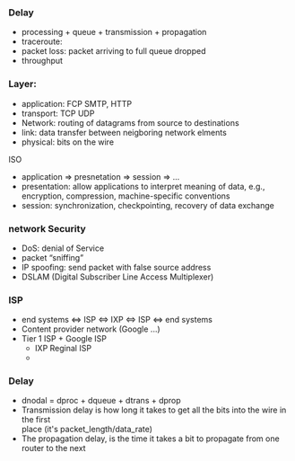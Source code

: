 ### Delay
  - processing + queue + transmission + propagation 
  - traceroute: 
  - packet loss: packet arriving to full queue dropped
  - throughput 
  
 ### Layer: 
  - application: FCP SMTP, HTTP 
  - transport: TCP UDP 
  - Network: routing of datagrams from source to destinations 
  - link: data transfer between neigboring network elments 
  - physical: bits on the wire 
   
  ISO  
  - application => presnetation => session => ...  
  - presentation: allow applications to interpret meaning of data, e.g.,   
      encryption, compression, machine-specific conventions
  - session: synchronization, checkpointing, recovery of data exchange  
  
### network Security 
  - DoS: denial of Service 
  - packet “sniffing” 
  - IP spoofing: send packet with false source address
  -  DSLAM (Digital Subscriber Line Access Multiplexer)
### ISP 
  - end systems <=> ISP <=> IXP <=> ISP <=> end systems 
  - Content provider network (Google ...)
  - Tier 1 ISP + Google ISP 
    - IXP Reginal ISP 
    - 

### Delay 
  - dnodal = dproc + dqueue + dtrans +  dprop
  - Transmission delay is how long it takes to get all the bits into the wire in the first   
    place (it's packet_length/data_rate)  
  - The propagation delay, is the time it takes a bit to propagate from one router to the next  
  

